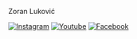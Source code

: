 Zoran Luković

[![Instagram](https://user-images.githubusercontent.com/96352499/217493357-24fc0189-6cd2-4b96-a2da-801a9cf00c14.png)](https://osdragisamisovic.edu.rs/)
[![Youtube](https://user-images.githubusercontent.com/96352499/217493380-4971a232-8e41-4ca6-bf62-28ac36b79a76.png)](https://osdragisamisovic.edu.rs/)
[![Facebook](https://user-images.githubusercontent.com/96352499/217493406-0434b2ad-7e9c-4b2b-9fb1-7ca393096e0d.png)](https://osdragisamisovic.edu.rs/)
